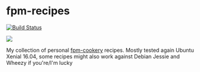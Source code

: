 # fpm-recipes

[![Build Status](https://travis-ci.org/davewongillies/fpm-recipes.svg?branch=master)](https://travis-ci.org/davewongillies/fpm-recipes)

![](https://ih0.redbubble.net/image.121551245.2521/flat,800x800,075,f.u6.jpg)

My collection of personal [fpm-cookery](https://github.com/bernd/fpm-cookery) recipes. Mostly tested again Ubuntu Xenial 16.04, some recipes might also work against Debian Jessie and Wheezy if you're/I'm lucky
